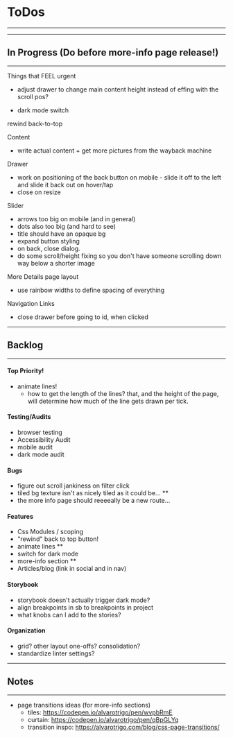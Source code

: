 # ToDos
----------------------------------------------------------------

----------------------------------------------------------------
## In Progress (Do before more-info page release!)
----------------------------------------------------------------

Things that FEEL urgent
- adjust drawer to change main content height instead of effing with the scroll pos?

- dark mode switch


rewind back-to-top

Content
- write actual content + get more pictures from the wayback machine

Drawer
  -  work on positioning of the back button on mobile - slide it off to the left and slide it back out on hover/tap
  - close on resize

Slider
  - arrows too big on mobile (and in general)
  - dots also too big (and hard to see)
  - title should have an opaque bg
  - expand button styling
  - on back, close dialog.
  - do some scroll/height fixing so you don't have someone scrolling down way below a shorter image

More Details page layout
  - use rainbow widths to define spacing of everything

Navigation Links
  - close drawer before going to id, when clicked



----------------------------------------------------------------
## Backlog
----------------------------------------------------------------
#### Top Priority!
- animate lines!
  - how to get the length of the lines?  that, and the height of the page, will determine how much of the line gets drawn per tick.

#### Testing/Audits
- browser testing
- Accessibility Audit
- mobile audit
- dark mode audit

#### Bugs
- figure out scroll jankiness on filter click
- tiled bg texture isn't as nicely tiled as it could be... **
- the more info page should reeeeally be a new route...


#### Features

- Css Modules / scoping
- "rewind" back to top button!
- animate lines **
- switch for dark mode
- more-info section **
- Articles/blog (link in social and in nav)

#### Storybook
- storybook doesn't actually trigger dark mode?
- align breakpoints in sb to breakpoints in project
- what knobs can I add to the stories?

#### Organization
- grid? other layout one-offs?  consolidation?
- standardize linter settings?

----------------------------------------------------------------
## Notes
----------------------------------------------------------------
- page transitions ideas (for more-info sections)
  - tiles: https://codepen.io/alvarotrigo/pen/wvpbRmE
  - curtain: https://codepen.io/alvarotrigo/pen/qBpGLYq
  - transition inspo: https://alvarotrigo.com/blog/css-page-transitions/
